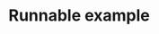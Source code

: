 # Runnable example

```cs --source-file ./RayCasting.Cli/Program.cs --project ./RayCasting.Cli/RayCasting.Cli.csproj
```